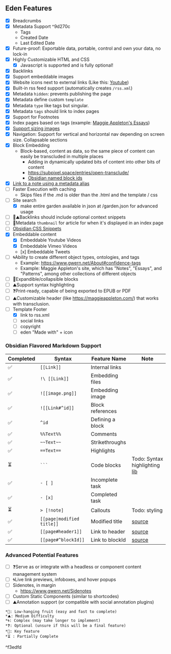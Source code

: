 ## Eden Features
- [x] Breadcrumbs
- [x] Metadata Support ^9d270c
    - Tags
    - Created Date
    - Last Edited Date
- [x] Future-proof: Exportable data, portable, control and own your data, no lock-in
- [x] Highly Customizable HTML and CSS
    - [x] Javascript is supported and is fully optional!
- [x] Backlinks
- [x] Support embeddable images
- [x] Website icons next to external links (Like this: [Youtube](https://youtube.com))
- [x] ️Built-in rss feed support (automatically creates `/rss.xml`)
- [x] Metadata `hidden`: prevents publishing the page
- [x] Metadata define custom `template`
- [x] Metadata `type` like tags but singular.
- [x] Metadata `tags` should link to index pages
- [x] Support for Footnotes
- [x] Index pages based on tags (example: [Maggie Appleton's Essays](https://maggieappleton.com/essays))
- [x] [Support sizing images](https://help.obsidian.md/Editing+and+formatting/Basic+formatting+syntax#External+images)
- [x] Navigation: Support for vertical and horizontal nav depending on screen size.  Collapsable sections
- [x] Block Embedding
    - Block-based, content as data, so the same piece of content can easily be transcluded in multiple places
        - Adding in dynamically updated bits of content into other bits of content
        - https://subpixel.space/entries/open-transclude/
        - [Obsidian named block ids](https://help.obsidian.md/Linking+notes+and+files/Internal+links#Link+to+a+block+in+a+note)
- [x] [Link to a note using a metadata alias](https://help.obsidian.md/Linking+notes+and+files/Aliases#Link+to+a+note+using+an+alias)
- [ ] Faster Execution with caching
    - Skips files if the .md is older than the .html and the template / css
- [ ] Site search
    - [x] make entire garden available in json at /garden.json for advanced usage 
- [ ] 🔑⛰️Backlinks should include optional context snippets
- [ ] 🍎Metadata `thumbnail` for article for when it's displayed in an index page
- [ ] [Obsidian CSS Snippets](https://help.obsidian.md/Extending+Obsidian/CSS+snippets)
- [x] Embeddable content
    - [x] Embeddable Youtube Videos
    - [x] Embeddable Vimeo Videos
    - [x]️ Embeddable Tweets
- [ ] 🌀Ability to create different object types, ontologies, and tags
    - Example: https://www.gwern.net/About#confidence-tags
    - Example: Maggie Appleton's site, which has "Notes", "Essays", and "Patterns", among other collections of different objects
- [ ] 🍎Expandible/collapsible blocks
- [ ] ⛰️Support syntax highlighting
- [ ] ❓Print-ready, capable of being exported to EPUB or PDF
- [ ] ⛰️Customizable header (like https://maggieappleton.com/) that works with transclusion.
- [ ] Template Footer
    - [x] link to rss.xml
    - [ ] social links
    - [ ] copyright
    - [ ] eden "Made with" + icon

### Obsidian Flavored Markdown Support
| Completed | Syntax | Feature Name | Note |
| --------- | ------- | ------------ | --- |
| ✅ |`[[Link]]` | Internal links | |
| ✅ |`!\ [[Link]]` | Embedding files | |
| ✅ |`![[image.png]]` | Embedding image | |
| ✅ |`![[Link#^id]]` | Block references | |
| ✅ |`^id` | Defining a block | |
| ✅ |`%%Text%%` | Comments | |
| ✅ |`~~Text~~` | Strikethroughs | |
| ✅ |`==Text==` | Highlights | |
| ⏳ |` ``` ` | Code blocks | Todo: Syntax highlighting [lib](https://www.npmjs.com/package/markdown-it-highlightjs) |
| ✅ |`- [ ]` | Incomplete task | |
| ✅ |`- [x]` | Completed task | |
| ⏳ |`> [!note]` | Callouts | Todo: styling |
| ✅ |`[[page\|modified title]]` | Modified title | [source](https://publish.obsidian.md/hub/04+-+Guides%2C+Workflows%2C+%26+Courses/Guides/Markdown+Syntax#Obsidian's+Custom+markdown+syntax) |
| ✅ |`[[page#header1]]` | Link to header | [source](https://publish.obsidian.md/hub/04+-+Guides%2C+Workflows%2C+%26+Courses/Guides/Markdown+Syntax#Obsidian's+Custom+markdown+syntax)|
| ✅ |`[[page#^blockId]]` | Link to blockId | [source](https://publish.obsidian.md/hub/04+-+Guides%2C+Workflows%2C+%26+Courses/Guides/Markdown+Syntax#Obsidian's+Custom+markdown+syntax)|

### Advanced Potential Features
- [ ] ❓Serve as or integrate with a headless or component content management system
- [ ] 🌀Live link previews, infoboxes, and hover popups
- [ ] Sidenotes, in margin
    - https://www.gwern.net/Sidenotes
- [ ] Custom Static Components (similar to shortcodes)
- [ ] ⛰️Annotation support (or compatible with social annotation plugins)

```
*🍎: Low-hanging fruit (easy and fast to complete)
*⛰️: Medium Difficulty
*🌀: Complex (may take longer to implement)
*❓: Optional (unsure if this will be a final feature)
*🔑: Key feature
*⏳ : Partially Complete
```

^f3edfd
